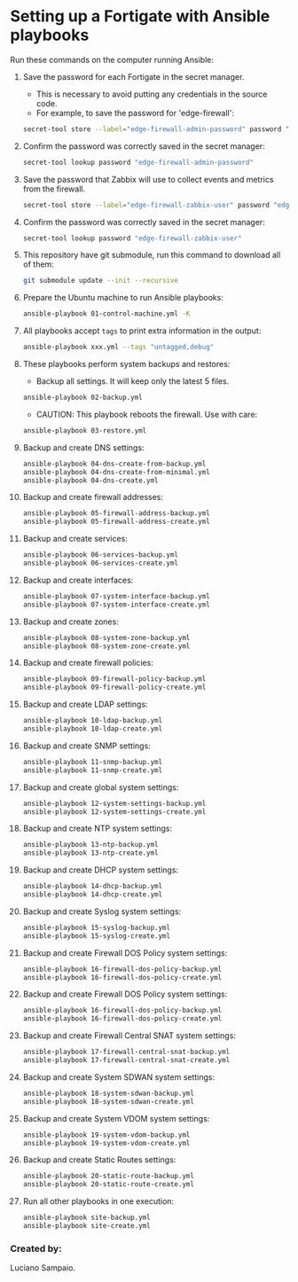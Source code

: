 # Setting up a Fortigate with Ansible playbooks

Run these commands on the computer running Ansible:

1. Save the password for each Fortigate in the secret manager.

    - This is necessary to avoid putting any credentials in the source code.
    - For example, to save the password for 'edge-firewall':
    ```bash
    secret-tool store --label="edge-firewall-admin-password" password "edge-firewall-admin-password"
    ```

1. Confirm the password was correctly saved in the secret manager:
    ```bash
    secret-tool lookup password "edge-firewall-admin-password"
    ```

1. Save the password that Zabbix will use to collect events and metrics from the firewall.

    ```bash
    secret-tool store --label="edge-firewall-zabbix-user" password "edge-firewall-zabbix-user"
    ```

1. Confirm the password was correctly saved in the secret manager:
    ```bash
    secret-tool lookup password "edge-firewall-zabbix-user"
    ```

1. This repository have git submodule, run this command to download all of them:
    ```bash
    git submodule update --init --recursive
    ```

1. Prepare the Ubuntu machine to run Ansible playbooks:
    ```bash
    ansible-playbook 01-control-machine.yml -K
    ```

1. All playbooks accept `tags` to print extra information in the output:
    ```bash
    ansible-playbook xxx.yml --tags "untagged,debug"
    ```

1. These playbooks perform system backups and restores:
    - Backup all settings. It will keep only the latest 5 files.
    ```bash
    ansible-playbook 02-backup.yml
    ```

    - CAUTION: This playbook reboots the firewall. Use with care:
    ```bash
    ansible-playbook 03-restore.yml
    ```

1. Backup and create DNS settings:
    ```bash
    ansible-playbook 04-dns-create-from-backup.yml
    ansible-playbook 04-dns-create-from-minimal.yml
    ansible-playbook 04-dns-create.yml
    ```

1. Backup and create firewall addresses:
    ```bash
    ansible-playbook 05-firewall-address-backup.yml
    ansible-playbook 05-firewall-address-create.yml
    ```

1. Backup and create services:
    ```bash
    ansible-playbook 06-services-backup.yml
    ansible-playbook 06-services-create.yml
    ```

1. Backup and create interfaces:
    ```bash
    ansible-playbook 07-system-interface-backup.yml
    ansible-playbook 07-system-interface-create.yml
    ```

1. Backup and create zones:
    ```bash
    ansible-playbook 08-system-zone-backup.yml
    ansible-playbook 08-system-zone-create.yml
    ```

1. Backup and create firewall policies:
    ```bash
    ansible-playbook 09-firewall-policy-backup.yml
    ansible-playbook 09-firewall-policy-create.yml
    ```

1. Backup and create LDAP settings:
    ```bash
    ansible-playbook 10-ldap-backup.yml
    ansible-playbook 10-ldap-create.yml
    ```

1. Backup and create SNMP settings:
    ```bash
    ansible-playbook 11-snmp-backup.yml
    ansible-playbook 11-snmp-create.yml
    ```

1. Backup and create global system settings:
    ```bash
    ansible-playbook 12-system-settings-backup.yml
    ansible-playbook 12-system-settings-create.yml
    ```

1. Backup and create NTP system settings:
    ```bash
    ansible-playbook 13-ntp-backup.yml
    ansible-playbook 13-ntp-create.yml
    ```

1. Backup and create DHCP system settings:
    ```bash
    ansible-playbook 14-dhcp-backup.yml
    ansible-playbook 14-dhcp-create.yml
    ```

1. Backup and create Syslog system settings:
    ```bash
    ansible-playbook 15-syslog-backup.yml
    ansible-playbook 15-syslog-create.yml
    ```

1. Backup and create Firewall DOS Policy system settings:
    ```bash
    ansible-playbook 16-firewall-dos-policy-backup.yml
    ansible-playbook 16-firewall-dos-policy-create.yml
    ```

1. Backup and create Firewall DOS Policy system settings:
    ```bash
    ansible-playbook 16-firewall-dos-policy-backup.yml
    ansible-playbook 16-firewall-dos-policy-create.yml
    ```

1. Backup and create Firewall Central SNAT system settings:
    ```bash
    ansible-playbook 17-firewall-central-snat-backup.yml
    ansible-playbook 17-firewall-central-snat-create.yml
    ```

1. Backup and create System SDWAN system settings:
    ```bash
    ansible-playbook 18-system-sdwan-backup.yml
    ansible-playbook 18-system-sdwan-create.yml
    ```

1. Backup and create System VDOM system settings:
    ```bash
    ansible-playbook 19-system-vdom-backup.yml
    ansible-playbook 19-system-vdom-create.yml
    ```

1. Backup and create Static Routes settings:
    ```bash
    ansible-playbook 20-static-route-backup.yml
    ansible-playbook 20-static-route-create.yml
    ```

1. Run all other playbooks in one execution:
    ```bash
    ansible-playbook site-backup.yml
    ansible-playbook site-create.yml
    ```

### Created by:

Luciano Sampaio.

